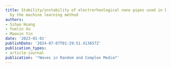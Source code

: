 ```yaml
---
title: Stability/instability of electrorheological nano pipes used in braking nanosystems
  by the machine learning method
authors:
- Sihao Huang
- Yuelin Xu
- Maoxin Yin
date: '2023-01-01'
publishDate: '2024-07-07T01:29:51.413657Z'
publication_types:
- article-journal
publication: '*Waves in Random and Complex Media*'
---
```

